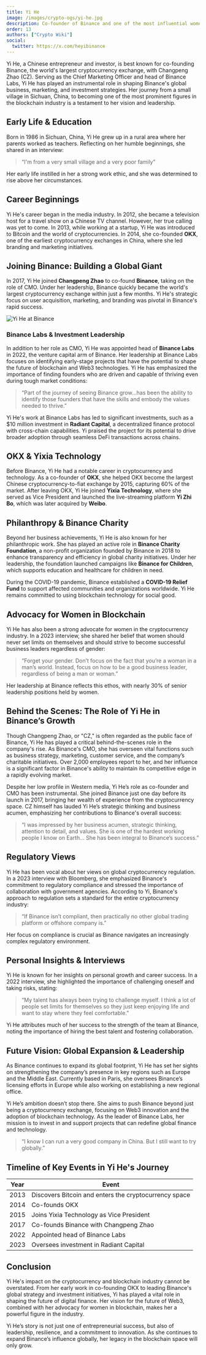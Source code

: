 ```yaml
---
title: Yi He
image: /images/crypto-ogs/yi-he.jpg
description: Co-founder of Binance and one of the most influential women in the cryptocurrency industry.
order: 13
authors: ["Crypto Wiki"]
social:
  twitter: https://x.com/heyibinance
---
```


Yi He, a Chinese entrepreneur and investor, is best known for co-founding Binance, the world's largest cryptocurrency exchange, with Changpeng Zhao (CZ). Serving as the Chief Marketing Officer and head of Binance Labs, Yi He has played an instrumental role in shaping Binance's global business, marketing, and investment strategies. Her journey from a small village in Sichuan, China, to becoming one of the most prominent figures in the blockchain industry is a testament to her vision and leadership.

## Early Life & Education

Born in 1986 in Sichuan, China, Yi He grew up in a rural area where her parents worked as teachers. Reflecting on her humble beginnings, she shared in an interview:

> “I'm from a very small village and a very poor family”

Her early life instilled in her a strong work ethic, and she was determined to rise above her circumstances.

## Career Beginnings

Yi He's career began in the media industry. In 2012, she became a television host for a travel show on a Chinese TV channel. However, her true calling was yet to come. In 2013, while working at a startup, Yi He was introduced to Bitcoin and the world of cryptocurrencies. In 2014, she co-founded **OKX**, one of the earliest cryptocurrency exchanges in China, where she led branding and marketing initiatives.

## Joining Binance: Building a Global Giant

In 2017, Yi He joined **Changpeng Zhao** to co-found **Binance**, taking on the role of CMO. Under her leadership, Binance quickly became the world's largest cryptocurrency exchange within just a few months. Yi He's strategic focus on user acquisition, marketing, and branding was pivotal in Binance's rapid success.

![Yi He at Binance](/images/posts/binance-banner.png)

### Binance Labs & Investment Leadership

In addition to her role as CMO, Yi He was appointed head of **Binance Labs** in 2022, the venture capital arm of Binance. Her leadership at Binance Labs focuses on identifying early-stage projects that have the potential to shape the future of blockchain and Web3 technologies. Yi He has emphasized the importance of finding founders who are driven and capable of thriving even during tough market conditions:

> “Part of the journey of seeing Binance grow...has been the ability to identify those founders that have the skills and embody the values needed to thrive.”

Yi He's work at Binance Labs has led to significant investments, such as a $10 million investment in **Radiant Capital**, a decentralized finance protocol with cross-chain capabilities. Yi praised the project for its potential to drive broader adoption through seamless DeFi transactions across chains.

## OKX & Yixia Technology

Before Binance, Yi He had a notable career in cryptocurrency and technology. As a co-founder of **OKX**, she helped OKX become the largest Chinese cryptocurrency-to-fiat exchange by 2015, capturing 60% of the market. After leaving OKX, Yi He joined **Yixia Technology**, where she served as Vice President and launched the live-streaming platform **Yi Zhi Bo**, which was later acquired by **Weibo**.

## Philanthropy & Binance Charity

Beyond her business achievements, Yi He is also known for her philanthropic work. She has played an active role in **Binance Charity Foundation**, a non-profit organization founded by Binance in 2018 to enhance transparency and efficiency in global charity initiatives. Under her leadership, the foundation launched campaigns like **Binance for Children**, which supports education and healthcare for children in need.

During the COVID-19 pandemic, Binance established a **COVID-19 Relief Fund** to support affected communities and organizations worldwide. Yi He remains committed to using blockchain technology for social good.

## Advocacy for Women in Blockchain

Yi He has also been a strong advocate for women in the cryptocurrency industry. In a 2023 interview, she shared her belief that women should never set limits on themselves and should strive to become successful business leaders regardless of gender:

> “Forget your gender. Don’t focus on the fact that you’re a woman in a man’s world. Instead, focus on how to be a good business leader, regardless of being a man or woman.”

Her leadership at Binance reflects this ethos, with nearly 30% of senior leadership positions held by women.

## Behind the Scenes: The Role of Yi He in Binance’s Growth

Though Changpeng Zhao, or "CZ," is often regarded as the public face of Binance, Yi He has played a critical behind-the-scenes role in the company's rise. As Binance's CMO, she has overseen vital functions such as business strategy, marketing, customer service, and the company’s charitable initiatives. Over 2,000 employees report to her, and her influence is a significant factor in Binance's ability to maintain its competitive edge in a rapidly evolving market.

Despite her low profile in Western media, Yi He’s role as co-founder and CMO has been instrumental. She joined Binance just one day before its launch in 2017, bringing her wealth of experience from the cryptocurrency space. CZ himself has lauded Yi He’s strategic thinking and business acumen, emphasizing her contributions to Binance's overall success:

> “I was impressed by her business acumen, strategic thinking, attention to detail, and values. She is one of the hardest working people I know on Earth... She has been integral to Binance’s success.”

## Regulatory Views

Yi He has been vocal about her views on global cryptocurrency regulation. In a 2023 interview with Bloomberg, she emphasized Binance's commitment to regulatory compliance and stressed the importance of collaboration with government agencies. According to Yi, Binance's approach to regulation sets a standard for the entire cryptocurrency industry:

> “If Binance isn’t compliant, then practically no other global trading platform or offshore company is.”

Her focus on compliance is crucial as Binance navigates an increasingly complex regulatory environment.

## Personal Insights & Interviews

Yi He is known for her insights on personal growth and career success. In a 2022 interview, she highlighted the importance of challenging oneself and taking risks, stating:

> “My talent has always been trying to challenge myself. I think a lot of people set limits for themselves so they just keep enjoying life and want to stay where they feel comfortable.”

Yi He attributes much of her success to the strength of the team at Binance, noting the importance of hiring the best talent and fostering collaboration.

## Future Vision: Global Expansion & Leadership

As Binance continues to expand its global footprint, Yi He has set her sights on strengthening the company’s presence in key regions such as Europe and the Middle East. Currently based in Paris, she oversees Binance’s licensing efforts in Europe while also working on establishing a new regional office.

Yi He’s ambition doesn’t stop there. She aims to push Binance beyond just being a cryptocurrency exchange, focusing on Web3 innovation and the adoption of blockchain technology. As the leader of Binance Labs, her mission is to invest in and support projects that can redefine global finance and technology.

> “I know I can run a very good company in China. But I still want to try globally.”

## Timeline of Key Events in Yi He's Journey

| **Year** | **Event**                                             |
| -------- | ----------------------------------------------------- |
| 2013     | Discovers Bitcoin and enters the cryptocurrency space |
| 2014     | Co-founds OKX                                         |
| 2015     | Joins Yixia Technology as Vice President              |
| 2017     | Co-founds Binance with Changpeng Zhao                 |
| 2022     | Appointed head of Binance Labs                        |
| 2023     | Oversees investment in Radiant Capital                |

## Conclusion

Yi He's impact on the cryptocurrency and blockchain industry cannot be overstated. From her early work in co-founding OKX to leading Binance's global strategy and investment initiatives, Yi has played a vital role in shaping the future of digital finance. Her vision for the future of Web3, combined with her advocacy for women in blockchain, makes her a powerful figure in the industry.

Yi He’s story is not just one of entrepreneurial success, but also of leadership, resilience, and a commitment to innovation. As she continues to expand Binance’s influence globally, her legacy in the blockchain space will only grow.
